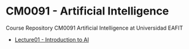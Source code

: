 # CM0091 - Artificial Intelligence

Course Repository CM0091 Artificial Intelligence at Universidad EAFIT

- [Lecture01 - Introduction to AI](/Week01/)


